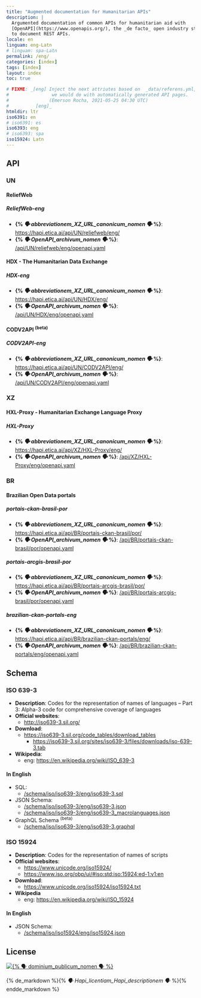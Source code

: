 ```yaml
---
title: "Augmented documentation for Humanitarian APIs"
description: |
  Argumented documentation of common APIs for humanitarian aid with
  [OpenAPI](https://www.openapis.org/), the _de facto_ open industry standard
  to document REST APIs.
locale: en
linguam: eng-Latn
# linguam: spa-Latn
permalink: /eng/
categories: [index]
tags: [index]
layout: index
toc: true

# FIXME: _[eng] Inject the next attriutes based on  _data/referens.yml, like
#                we would do with automatically generated API pages.
#               (Emerson Rocha, 2021-05-25 04:30 UTC)
#          [eng]_
htmldir: ltr
iso6391: en
# iso6391: es
iso6393: eng
# iso6393: spa
iso15924: Latn
---
```


## API

### UN

#### ReliefWeb
<!--
- **Wikipedia**:
  - eng: <https://en.wikipedia.org/wiki/ReliefWeb>
-->


##### ReliefWeb-eng
- **{% _🗣️ abbreviationem_XZ_URL_canonicum_nomen 🗣️_ %}**: <https://hapi.etica.ai/api/UN/reliefweb/eng/>
- **{% _🗣️ OpenAPI_archivum_nomen 🗣️_ %}**: [/api/UN/reliefweb/eng/openapi.yaml](/api/UN/reliefweb/eng/openapi.yaml)

#### HDX - The Humanitarian Data Exchange

##### HDX-eng
- **{% _🗣️ abbreviationem_XZ_URL_canonicum_nomen 🗣️_ %}**: <https://hapi.etica.ai/api/UN/HDX/eng/>
- **{% _🗣️ OpenAPI_archivum_nomen 🗣️_ %}**: [/api/UN/HDX/eng/openapi.yaml](/api/UN/HDX/eng/openapi.yaml)

#### CODV2API <sup>(beta)</sup>

##### CODV2API-eng
- **{% _🗣️ abbreviationem_XZ_URL_canonicum_nomen 🗣️_ %}**: <https://hapi.etica.ai/api/UN/CODV2API/eng/>
- **{% _🗣️ OpenAPI_archivum_nomen 🗣️_ %}**: [/api/UN/CODV2API/eng/openapi.yaml](/api/UN/CODV2API/eng/openapi.yaml)

### XZ

#### HXL-Proxy - Humanitarian Exchange Language Proxy

##### HXL-Proxy
- **{% _🗣️ abbreviationem_XZ_URL_canonicum_nomen 🗣️_ %}**: <https://hapi.etica.ai/api/XZ/HXL-Proxy/eng/>
- **{% _🗣️ OpenAPI_archivum_nomen 🗣️_ %}**: [/api/XZ/HXL-Proxy/eng/openapi.yaml](/api/XZ/HXL-Proxy/eng/openapi.yaml)

### BR

#### Brazilian Open Data portals

##### portais-ckan-brasil-por

- **{% _🗣️ abbreviationem_XZ_URL_canonicum_nomen 🗣️_ %}**: <https://hapi.etica.ai/api/BR/portais-ckan-brasil/por/>
- **{% _🗣️ OpenAPI_archivum_nomen 🗣️_ %}**: [/api/BR/portais-ckan-brasil/por/openapi.yaml](/api/BR/portais-ckan-brasil/por/openapi.yaml)

##### portais-arcgis-brasil-por

- **{% _🗣️ abbreviationem_XZ_URL_canonicum_nomen 🗣️_ %}**: <https://hapi.etica.ai/api/BR/portais-arcgis-brasil/por/>
- **{% _🗣️ OpenAPI_archivum_nomen 🗣️_ %}**: [/api/BR/portais-arcgis-brasil/por/openapi.yaml](/api/BR/portais-arcgis-brasil/por/openapi.yaml)


##### brazilian-ckan-portals-eng

- **{% _🗣️ abbreviationem_XZ_URL_canonicum_nomen 🗣️_ %}**: <https://hapi.etica.ai/api/BR/brazilian-ckan-portals/eng/>
- **{% _🗣️ OpenAPI_archivum_nomen 🗣️_ %}**: [/api/BR/brazilian-ckan-portals/eng/openapi.yaml](/api/BR/brazilian-ckan-portals/eng/openapi.yaml)

## Schema

### ISO 639-3
- **Description**: Codes for the representation of names of languages –
  Part 3: Alpha-3 code for comprehensive coverage of languages
- **Official websites**:
  - <http://iso639-3.sil.org/>
- **Download**:
  - <https://iso639-3.sil.org/code_tables/download_tables>
    - <https://iso639-3.sil.org/sites/iso639-3/files/downloads/iso-639-3.tab>
- **Wikipedia**:
  - eng: <https://en.wikipedia.org/wiki/ISO_639-3>

#### In English
- SQL:
  - [/schema/iso/iso639-3/eng/iso639-3.sql](/schema/iso/iso639-3/eng/iso639-3.sql)
- JSON Schema:
  - [/schema/iso/iso639-3/eng/iso639-3.json](/schema/iso/iso639-3/eng/iso639-3.json)
  - [/schema/iso/iso639-3/eng/iso639-3_macrolanguages.json](/schema/iso/iso639-3/eng/iso639-3_macrolanguages.json)
- GraphQL Schema <sup>(beta)</sup>
  - [/schema/iso/iso639-3/eng/iso639-3.graphql](/schema/iso/iso639-3/eng/iso639-3.graphql)

### ISO 15924
- **Description**: Codes for the representation of names of scripts
- **Official websites**:
  - <https://www.unicode.org/iso15924/>
  - <https://www.iso.org/obp/ui/#iso:std:iso:15924:ed-1:v1:en>
- **Download**:
  - <https://www.unicode.org/iso15924/iso15924.txt>
- **Wikipedia**
  - eng: <https://en.wikipedia.org/wiki/ISO_15924>

#### In English

- JSON Schema:
  - [/schema/iso/iso15924/eng/iso15924.json](/schema/iso/iso15924/eng/iso15924.json)

<!--
## Systema

### OpenAPI
- **OpenAPI Specification**: <https://spec.openapis.org/oas/v3.0.3>
- **OpenAPI.Tools** <https://openapi.tools/>

#### Online editors
- <https://editor.swagger.io/>
- <https://editor.swagger.io/?url=https://example.org/myfile.yaml>

-->

## License

[![{% _🗣️ dominium_publicum_nomen 🗣️_ %}](https://i.creativecommons.org/p/zero/1.0/88x31.png)](https://unlicense.org/)

{% de_markdown %}{% _🗣️ Hapi_licentiam_Hapi_descriptionem 🗣️_ %}{% endde_markdown %}
